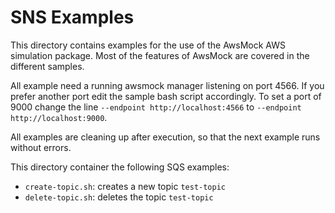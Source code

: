 # SNS Examples

This directory contains examples for the use of the AwsMock AWS simulation package. Most of the features of AwsMock are covered in the different samples.

All example need a running awsmock manager listening on port 4566. If you prefer another port edit the sample bash script accordingly. To set a port of 9000 change the
line ```--endpoint http://localhost:4566``` to ```--endpoint http://localhost:9000```.

All examples are cleaning up after execution, so that the next example runs without errors.

This directory container the following SQS examples:

- ```create-topic.sh```: creates a new topic ```test-topic```
- ```delete-topic.sh```: deletes the topic ```test-topic```

